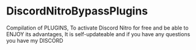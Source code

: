 # DiscordNitroBypassPlugins
Compilation of PLUGINS, To activate Discord Nitro for free and be able to ENJOY its advantages, It is self-updateable and if you have any questions you have my DISCORD
